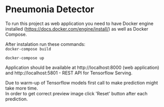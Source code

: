 # Pneumonia Detector 

To run this project as web application you need to have Docker engine installed (https://docs.docker.com/engine/install/) as well as Docker Compose.  

After instalation run these commands:   
``` docker-compose build ```   

``` docker-compose up ```

Application should be available at http://localhost:8000 (web application) and http://localhost:5801 - REST API for Tensorflow Serving.  

Due to warm-up of Tensorflow models first call to make prediction might take more time.  
In order to get correct preview image click 'Reset' button after each prediction.  
